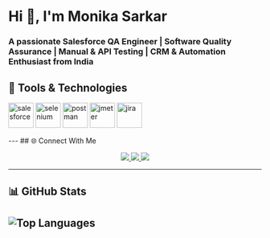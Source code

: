 # Hi 👋, I'm Monika Sarkar  
### A passionate **Salesforce QA Engineer | Software Quality Assurance | Manual & API Testing | CRM & Automation Enthusiast** from India  

## 🧰 Tools & Technologies

<p align="left">
  <!-- Salesforce -->
  <img src="https://cdn.jsdelivr.net/gh/devicons/devicon/icons/salesforce/salesforce-original.svg" alt="salesforce" width="50" height="50"/>
  <!-- Selenium -->
  <img src="https://cdn.jsdelivr.net/gh/devicons/devicon/icons/selenium/selenium-original.svg" alt="selenium" width="50" height="50"/>
  <!-- Postman -->
  <img src="https://www.vectorlogo.zone/logos/getpostman/getpostman-icon.svg" alt="postman" width="50" height="50"/>
  <!-- JMeter -->
  <img src="https://jmeter.apache.org/images/jmeter_square.svg" alt="jmeter" width="50" height="50"/>
  <!-- Jira -->
  <img src="https://cdn.jsdelivr.net/gh/devicons/devicon/icons/jira/jira-original.svg" alt="jira" width="50" height="50"/>
</p>
---
## 🌐 Connect With Me

<p align="center">
  <a href="https://github.com/monikasarkar1809" target="_blank">
    <img src="https://img.shields.io/badge/GitHub-181717?style=for-the-badge&logo=github&logoColor=white"/>
  </a>

  <a href="https://www.linkedin.com/in/monika-sarkar-b86858269/" target="_blank">
    <img src="https://img.shields.io/badge/LinkedIn-0077B5?style=for-the-badge&logo=linkedin&logoColor=white"/>
  </a>

  <a href="mailto:monikasarkar1809@gmail.com">
    <img src="https://img.shields.io/badge/Email-D14836?style=for-the-badge&logo=gmail&logoColor=white"/>
  </a>
</p>

---

## 📊 GitHub Stats   
![Top Languages](https://github-readme-stats.vercel.app/api/top-langs/?username=monikasarkar1809&layout=compact&theme=tokyonight)
---
